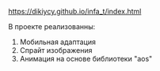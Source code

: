 https://dikiycy.github.io/infa_t/index.html

В проекте реализованны:
 1. Мобильная адаптация
 1. Спрайт изображения
 1. Анимация на основе библиотеки "aos"
